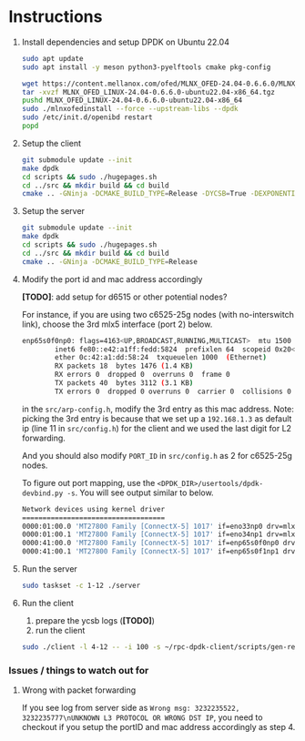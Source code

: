 # Instructions

1. Install dependencies and setup DPDK on Ubuntu 22.04 
    
    ```bash
    sudo apt update
    sudo apt install -y meson python3-pyelftools cmake pkg-config
    
    wget https://content.mellanox.com/ofed/MLNX_OFED-24.04-0.6.6.0/MLNX_OFED_LINUX-24.04-0.6.6.0-ubuntu22.04-x86_64.tgz --no-check-certificate
    tar -xvzf MLNX_OFED_LINUX-24.04-0.6.6.0-ubuntu22.04-x86_64.tgz
    pushd MLNX_OFED_LINUX-24.04-0.6.6.0-ubuntu22.04-x86_64
    sudo ./mlnxofedinstall --force --upstream-libs --dpdk
    sudo /etc/init.d/openibd restart
    popd
    ```
    
2. Setup the client 
    
    ```bash
    git submodule update --init
    make dpdk
    cd scripts && sudo ./hugepages.sh 
    cd ../src && mkdir build && cd build
    cmake .. -GNinja -DCMAKE_BUILD_TYPE=Release -DYCSB=True -DEXPONENTIAL=True
    ```
    
3. Setup the server
    
    ```bash
    git submodule update --init
    make dpdk
    cd scripts && sudo ./hugepages.sh 
    cd ../src && mkdir build && cd build
    cmake .. -GNinja -DCMAKE_BUILD_TYPE=Release
    ```
    
4. Modify the port id and mac address accordingly
    
    **[TODO]**: add setup for d6515 or other potential nodes?
    
    For instance, if you are using two c6525-25g nodes (with no-interswitch link), choose the 3rd mlx5 interface (port 2) below.
    
    ```bash
    enp65s0f0np0: flags=4163<UP,BROADCAST,RUNNING,MULTICAST>  mtu 1500
            inet6 fe80::e42:a1ff:fedd:5824  prefixlen 64  scopeid 0x20<link>
            ether 0c:42:a1:dd:58:24  txqueuelen 1000  (Ethernet)
            RX packets 18  bytes 1476 (1.4 KB)
            RX errors 0  dropped 0  overruns 0  frame 0
            TX packets 40  bytes 3112 (3.1 KB)
            TX errors 0  dropped 0 overruns 0  carrier 0  collisions 0
    ```
    
    in the `src/arp-config.h`, modify the 3rd entry as this mac address. Note: picking the 3rd entry is because that we set up a `192.168.1.3` as default ip (line 11 in `src/config.h`) for the client and we used the last digit for L2 forwarding.
    
    And you should also modify `PORT_ID` in `src/config.h` as 2 for c6525-25g nodes. 

    To figure out port mapping, use the `<DPDK_DIR>/usertools/dpdk-devbind.py -s`. You will see output similar to below.

    ```bash
    Network devices using kernel driver
    ===================================
    0000:01:00.0 'MT27800 Family [ConnectX-5] 1017' if=eno33np0 drv=mlx5_core unused=vfio-pci *Active*
    0000:01:00.1 'MT27800 Family [ConnectX-5] 1017' if=eno34np1 drv=mlx5_core unused=vfio-pci
    0000:41:00.0 'MT27800 Family [ConnectX-5] 1017' if=enp65s0f0np0 drv=mlx5_core unused=vfio-pci
    0000:41:00.1 'MT27800 Family [ConnectX-5] 1017' if=enp65s0f1np1 drv=mlx5_core unused=vfio-pci
    ```
    
6. Run the server
    ```bash
    sudo taskset -c 1-12 ./server
    ```
    
7. Run the client
    1. prepare the ycsb logs (**[TODO]**)
    2. run the client
    
    ```bash
    sudo ./client -l 4-12 -- -i 100 -s ~/rpc-dpdk-client/scripts/gen-replay-log/ycsb_uniform_no_cont.txt -a ycsb -t 192.168.1.2 -d 30 -l /tmp/test.log
    ```

### Issues / things to watch out for

1. Wrong with packet forwarding

   If you see log from server side as `Wrong msg: 3232235522, 3232235777\nUNKNOWN L3 PROTOCOL OR WRONG DST IP`, you need to checkout if you setup the portID and mac address accordingly as step 4.
